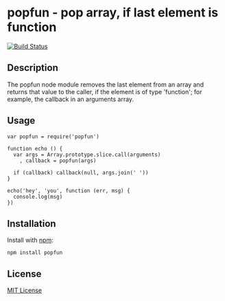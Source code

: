 # popfun - pop array, if last element is function

[![Build Status](https://secure.travis-ci.org/michaelnisi/popfun.png)](http://travis-ci.org/michaelnisi/popfun)

## Description

The popfun node module removes the last element from an array and returns that value to the caller, if the element is of type 'function'; for example, the callback in an arguments array.

## Usage

    var popfun = require('popfun')

    function echo () {
      var args = Array.prototype.slice.call(arguments)
        , callback = popfun(args)
      
      if (callback) callback(null, args.join(' '))
    }
    
    echo('hey', 'you', function (err, msg) {
      console.log(msg)
    })

## Installation

Install with [npm](http://npmjs.org/):

    npm install popfun

## License

[MIT License](https://raw.github.com/michaelnisi/popfun/master/LICENSE)

